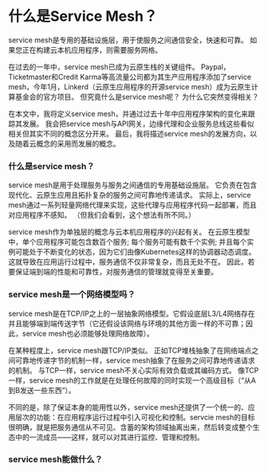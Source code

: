 # 什么是Service Mesh？

service mesh是专用的基础设施层，用于使服务之间通信安全，快速和可靠。 如果您正在构建云本机应用程序，则需要服务网格。

在过去的一年中，service mesh已成为云原生栈的关键组件。 Paypal，Ticketmaster和Credit Karma等高流量公司都为其生产应用程序添加了service mesh，今年1月，Linkerd（云原生应用程序的开源service mesh）成为云原生计算基金会的官方项目。 但究竟什么是service mesh呢？ 为什么它突然变得相关？

在本文中，我将定义service mesh，并通过过去十年中应用程序架构的变化来跟踪其发展。 我会把service mesh与API网关，边缘代理和企业服务总线这些看似相关但其实不同的概念区分开来。 最后，我将描述service mesh的发展方向，以及随着云概念的采用而发展的概念。

### 什么是service mesh？

service mesh是用于处理服务与服务之间通信的专用基础设施层。 它负责在包含现代化、云原生应用且拓扑复杂的服务之间可靠地传递请求。 实际上，service mesh通过一系列轻量网络代理来实现，这些代理与应用程序代码一起部署，而且对应用程序不感知。 （但我们会看到，这个想法有所不同。）

service mesh作为单独层的概念与云本机应用程序的兴起有关。 在云原生模型中，单个应用程序可能包含数百个服务; 每个服务可能有数千个实例; 并且每个实例可能处于不断变化的状态，因为它们由像Kubernetes这样的协调器动态调度。 这就导致在应用运行过程中，服务通信不仅非常复杂，而且无处不在。 因此，若要保证端到端的性能和可靠性，对服务通信的管理就变得至关重要。

### service mesh是一个网络模型吗？

service mesh是在TCP/IP之上的一层抽象网络模型。它假设底层L3/L4网络存在并且能够端到端传送字节（它还假设该网络与环境的其他方面一样的不可靠；因此，service mesh也必须能够处理网络故障）。

在某种程度上，service mesh跟TCP/IP类似。 正如TCP堆栈抽象了在网络端点之间可靠地传递字节的机制一样，service mesh抽象了在服务之间可靠地传递请求的机制。 与TCP一样，service mesh不关心实际有效负载或其编码方式。 像TCP一样，service mesh的工作就是在处理任何故障的同时实现一个高级目标（“从A到B发送一些东西”）。

不同的是，除了保证本身的能用性以外，service mesh还提供了一个统一的、应用层次的功能：在应用程序运行过程中引入可视化和控制。servcie mesh的目标很明确，就是把服务通信从不可见、含蓄的架构领域抽离出来，然后转变成整个生态中的一流成员——这样，就可以对其进行监控、管理和控制。

### service mesh能做什么？



